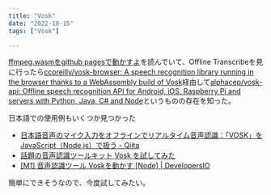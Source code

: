 ```yaml
---
title: "Vosk"
date: "2022-10-15"
tags: ["Vosk"]

---
```


[ffmpeg.wasmをgithub pagesで動かすよ](https://zenn.dev/wok/articles/0035_ffmpeg_wasm_on_github_pages)を読んでいて、Offline Transcribeを見に行ったら[ccoreilly/vosk-browser: A speech recognition library running in the browser thanks to a WebAssembly build of Vosk](https://github.com/ccoreilly/vosk-browser)経由して[alphacep/vosk-api: Offline speech recognition API for Android, iOS, Raspberry Pi and servers with Python, Java, C# and Node](https://github.com/alphacep/vosk-api)というものの存在を知った。

日本語での使用例もいくつか見つかった
- [日本語音声のマイク入力をオフラインでリアルタイム音声認識：「VOSK」を JavaScript（Node.js）で扱う - Qiita](https://qiita.com/youtoy/items/649dcad9ecccf75a9d01)
- [話題の音声認識ツールキット Vosk を試してみた](https://zenn.dev/kama_meshi/articles/517acebcdd1d61)
- [[M1] 音声認識ツール Voskを動かす [Node] | DevelopersIO](https://dev.classmethod.jp/articles/vosk/)

簡単にできそうなので、今度試してみたい。
